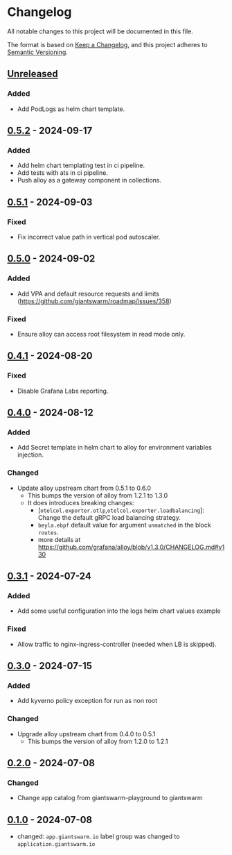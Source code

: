 # Changelog

All notable changes to this project will be documented in this file.

The format is based on [Keep a Changelog](https://keepachangelog.com/en/1.0.0/),
and this project adheres to [Semantic Versioning](https://semver.org/spec/v2.0.0.html).

## [Unreleased]

### Added

- Add PodLogs as helm chart template.

## [0.5.2] - 2024-09-17

### Added

- Add helm chart templating test in ci pipeline.
- Add tests with ats in ci pipeline.
- Push alloy as a gateway component in collections.

## [0.5.1] - 2024-09-03

### Fixed

- Fix incorrect value path in vertical pod autoscaler.

## [0.5.0] - 2024-09-02

### Added

- Add VPA and default resource requests and limits (https://github.com/giantswarm/roadmap/issues/358)

### Fixed

- Ensure alloy can access root filesystem in read mode only.

## [0.4.1] - 2024-08-20

### Fixed

- Disable Grafana Labs reporting.

## [0.4.0] - 2024-08-12

### Added

- Add Secret template in helm chart to alloy for environment variables injection.

### Changed

- Update alloy upstream chart from 0.5.1 to 0.6.0
  - This bumps the version of alloy from 1.2.1 to 1.3.0
  - It does introduces breaking changes:
    - [`otelcol.exporter.otlp`,`otelcol.exporter.loadbalancing`]: Change the default gRPC load balancing strategy.
    - `beyla.ebpf` default value for argument `unmatched` in the block `routes`.
    - more details at https://github.com/grafana/alloy/blob/v1.3.0/CHANGELOG.md#v130

## [0.3.1] - 2024-07-24

### Added

- Add some useful configuration into the logs helm chart values example

### Fixed

- Allow traffic to nginx-ingress-controller (needed when LB is skipped).

## [0.3.0] - 2024-07-15

### Added

- Add kyverno policy exception for run as non root

### Changed

- Upgrade alloy upstream chart from 0.4.0 to 0.5.1
  - This bumps the version of alloy from 1.2.0 to 1.2.1

## [0.2.0] - 2024-07-08

### Changed

- Change app catalog from giantswarm-playground to giantswarm

## [0.1.0] - 2024-07-08

- changed: `app.giantswarm.io` label group was changed to `application.giantswarm.io`

[Unreleased]: https://github.com/giantswarm/alloy-app/compare/v0.5.2...HEAD
[0.5.2]: https://github.com/giantswarm/alloy-app/compare/v0.5.1...v0.5.2
[0.5.1]: https://github.com/giantswarm/alloy-app/compare/v0.5.0...v0.5.1
[0.5.0]: https://github.com/giantswarm/alloy-app/compare/v0.4.1...v0.5.0
[0.4.1]: https://github.com/giantswarm/alloy-app/compare/v0.4.0...v0.4.1
[0.4.0]: https://github.com/giantswarm/alloy-app/compare/v0.3.1...v0.4.0
[0.3.1]: https://github.com/giantswarm/alloy-app/compare/v0.3.0...v0.3.1
[0.3.0]: https://github.com/giantswarm/alloy-app/compare/v0.2.0...v0.3.0
[0.2.0]: https://github.com/giantswarm/alloy-app/compare/v0.1.0...v0.2.0
[0.1.0]: https://github.com/giantswarm/alloy-app/releases/tag/v0.1.0
